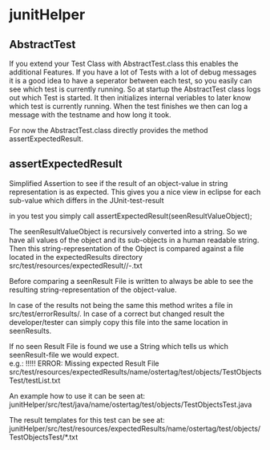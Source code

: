 # junitHelper

AbstractTest
------------

If you extend your Test Class with AbstractTest.class this enables the additional Features.
If you have a lot of Tests with a lot of debug messages it is a good idea to have a seperator between each test, so you easily can see which test is currently running.
So at startup the AbstractTest class logs out which Test is started. It then initializes internal veriables to later know which test is currently running.
When the test finishes we then can log a message with the testname and how long it took.

For now the AbstractTest.class directly provides the method assertExpectedResult. 

assertExpectedResult
--------------------


Simplified Assertion to see if the result of an object-value in string
representation is as expected. This gives you a nice view in eclipse for each
sub-value which differs in the JUnit-test-result<br>

in you test you simply call 
	assertExpectedResult(seenResultValueObject);

The seenResultValueObject is recursively converted into a string. So we have all
values of the object and its sub-objects in a human readable string. Then
this string-representation of the Object is compared against a file located
in the expectedResults directory
	src/test/resources/expectedResult/<package-name>/<testName>-<filenameAddition>.txt
	 
Before comparing a seenResult File is written to always be able to see the
resulting string-representation of the object-value. <br/>
	 
In case of the results not being the same this method writes a file in
src/test/errorResults/. In case of a correct but changed result the
developer/tester can simply copy this file into the same location in
seenResults.<br/>
	 
If no seen Result File is found we use a String which tells us which
seenResult-file we would expect.<br>
e.g.: 
	!!!!! ERROR: Missing expected Result File
	src/test/resources/expectedResults/name/ostertag/test/objects/TestObjectsTest/testList.txt
	 
	 

An example how to use it can be seen at:
	junitHelper/src/test/java/name/ostertag/test/objects/TestObjectsTest.java

The result templates for this test can be see at:
	junitHelper/src/test/resources/expectedResults/name/ostertag/test/objects/TestObjectsTest/*.txt
		

